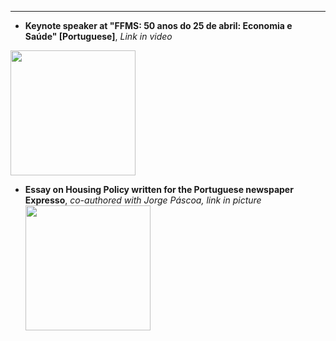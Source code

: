 
___
- **Keynote speaker at "FFMS: 50 anos do 25 de abril: Economia e Saúde" [Portuguese]**,
  *Link in video* 
<a href="https://www.youtube.com/watch?v=wB1WBxTCid4&t=68s" target="_blank">
    <img src="https://img.youtube.com/vi/wB1WBxTCid4/0.jpg" width="200">
  </a>
  
- **Essay on Housing Policy written for the Portuguese newspaper Expresso**,
  *co-authored with Jorge Páscoa, link in picture*
<a href="https://expresso.pt/semanario/ideias/2025-10-02-habitacao-muitas-perguntas-algumas-respostas-5e123955?utm_source=expresso&utm_medium=content&utm_campaign=WEB&utm_content=/semanario/ideias/2025-10-02-habitacao-muitas-perguntas-algumas-respostas-5e123955"> <img src="https://images.impresa.pt/expresso/2025-10-02-lr_t-_idp.jpg-cbc686f8/3x2/mw-694" width="200">
  </a>
